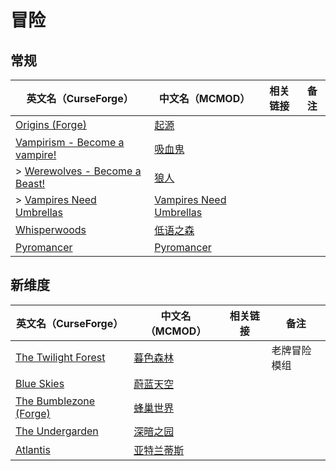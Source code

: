 # 冒险

## 常规

| 英文名（CurseForge）                                                                                     | 中文名（MCMOD）                                                 | 相关链接 | 备注 |
| -------------------------------------------------------------------------------------------------------- | --------------------------------------------------------------- | -------- | ---- |
| [Origins (Forge)](https://www.curseforge.com/minecraft/mc-mods/origins-forge)                            | [起源](https://www.mcmod.cn/class/3111.html)                    |          |      |
| [Vampirism - Become a vampire!](https://www.curseforge.com/minecraft/mc-mods/vampirism-become-a-vampire) | [吸血鬼](https://www.mcmod.cn/class/930.html)                   |          |      |
| > [Werewolves - Become a Beast!](https://www.curseforge.com/minecraft/mc-mods/werewolves-become-a-beast) | [狼人](https://www.mcmod.cn/class/5196.html)                    |          |      |
| > [Vampires Need Umbrellas](https://www.curseforge.com/minecraft/mc-mods/vampires-need-umbrellas)        | [Vampires Need Umbrellas](https://www.mcmod.cn/class/2405.html) |          |      |
| [Whisperwoods](https://www.curseforge.com/minecraft/mc-mods/whisperwoods)                                | [低语之森](https://www.mcmod.cn/class/4658.html)                |          |      |
| [Pyromancer](https://www.curseforge.com/minecraft/mc-mods/pyromancer)                                    | [Pyromancer](https://www.mcmod.cn/class/4793.html)              |          |      |

## 新维度

| 英文名（CurseForge）                                                                        | 中文名（MCMOD）                                    | 相关链接 | 备注         |
| ------------------------------------------------------------------------------------------- | -------------------------------------------------- | -------- | ------------ |
| [The Twilight Forest](https://www.curseforge.com/minecraft/mc-mods/the-twilight-forest)     | [暮色森林](https://www.mcmod.cn/class/61.html)     |          | 老牌冒险模组 |
| [Blue Skies](https://www.curseforge.com/minecraft/mc-mods/blue-skies)                       | [蔚蓝天空](https://www.mcmod.cn/class/1563.html)   |          |              |
| [The Bumblezone (Forge)](https://www.curseforge.com/minecraft/mc-mods/the-bumblezone-forge) | [蜂巢世界](https://www.mcmod.cn/class/2489.html)   |          |              |
| [The Undergarden](https://www.curseforge.com/minecraft/mc-mods/the-undergarden)             | [深暗之园](https://www.mcmod.cn/class/2870.html)   |          |              |
| [Atlantis](https://www.curseforge.com/minecraft/mc-mods/atlantis)                           | [亚特兰蒂斯](https://www.mcmod.cn/class/5226.html) |          |              |
